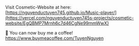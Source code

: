 Visit Cosmetic-Website at here: [https://nguyenductuyen745.github.io/Music-player/](https://vercel.com/nguyenductuyen745s-projects/cosmetic-website/EgQBMP7Mrnh6c7d46CgNe99mmWwX)

👋 You can now buy me a coffee! https://www.buymeacoffee.com/TuyenNguyen
